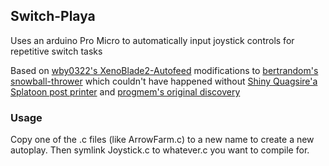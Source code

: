 ## Switch-Playa

Uses an arduino Pro Micro to automatically input joystick controls for repetitive switch tasks

Based on [wby0322's XenoBlade2-Autofeed](https://github.com/wby0322/XenoBlade2-Autofeed) modifications to [bertrandom's snowball-thrower](https://github.com/bertrandom/snowball-thrower) which couldn't have happened without [Shiny Quagsire'a Splatoon post printer](https://github.com/shinyquagsire23/Switch-Fightstick) and [progmem's original discovery](https://github.com/progmem/Switch-Fightstick)

### Usage
Copy one of the .c files (like ArrowFarm.c) to a new name to create a new autoplay. Then symlink Joystick.c to whatever.c you want to compile for.
